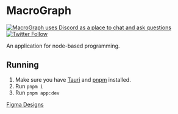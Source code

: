 # MacroGraph

<p>
      <a href="https://discord.gg/FEyYaC8v53">
            <img alt="MacroGraph uses Discord as a place to chat and ask questions" src="https://img.shields.io/discord/1101415635449286729?color=blue&style=flat-square&logo=discord">
      </a>
      <a href="https://twitter.com/macrographio">
            <img alt="Twitter Follow" src="https://img.shields.io/twitter/follow/macrographio?label=%40macrographio&style=social">
      </a>
</p>

An application for node-based programming.

## Running

1. Make sure you have [Tauri](https://tauri.app/v1/guides/getting-started/prerequisites) and [pnpm](https://pnpm.io/) installed.
2. Run `pnpm i`
4. Run `pnpm app:dev`

[Figma Designs](https://www.figma.com/file/VO7zmohUtZSqC1eIyGUuN3/MacroGraph-Designs?node-id=0%3A1&t=FfCvKUpKsLp5b0ST-1)
